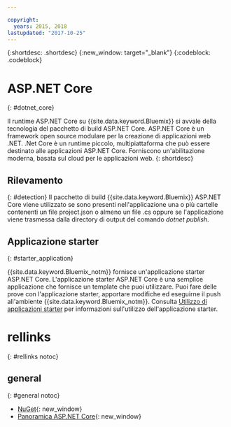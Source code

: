```yaml
---

copyright:
  years: 2015, 2018
lastupdated: "2017-10-25"
---
```


{:shortdesc: .shortdesc}
{:new_window: target="_blank"}
{:codeblock: .codeblock}


# ASP.NET Core
{: #dotnet_core}

Il runtime ASP.NET Core su {{site.data.keyword.Bluemix}} si avvale della tecnologia del pacchetto di build ASP.NET Core. ASP.NET Core
è un framework open source modulare per la creazione di applicazioni web .NET.
.Net Core è un runtime piccolo, multipiattaforma che può essere destinato alle applicazioni ASP.NET Core.
Forniscono un'abilitazione moderna, basata sul cloud per le applicazioni web.
{: shortdesc}

## Rilevamento
{: #detection}
Il pacchetto di build {{site.data.keyword.Bluemix}} ASP.NET Core viene utilizzato se sono presenti nell'applicazione una o più cartelle contenenti un file project.json o almeno un file .cs oppure
 se l'applicazione viene trasmessa dalla directory di output del comando *dotnet publish*.

## Applicazione starter
{: #starter_application}

{{site.data.keyword.Bluemix_notm}} fornisce un'applicazione starter ASP.NET Core.  L'applicazione starter ASP.NET Core è una semplice applicazione che fornisce un template che puoi utilizzare. Puoi fare delle prove con l'applicazione starter, apportare modifiche ed eseguirne il push
all'ambiente {{site.data.keyword.Bluemix_notm}}.  Consulta [Utilizzo di applicazioni starter](../common/starter_app_usage.html) per informazioni sull'utilizzo dell'applicazione starter.

# rellinks
{: #rellinks notoc}
## general
{: #general notoc}
* [NuGet](https://docs.nuget.org/Consume/Overview){: new_window}
* [Panoramica ASP.NET Core](http://docs.asp.net/en/latest/conceptual-overview/aspnet.html){: new_window}
